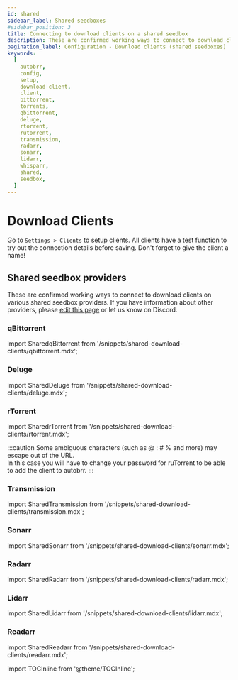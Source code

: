 ```yaml
---
id: shared
sidebar_label: Shared seedboxes
#sidebar_position: 3
title: Connecting to download clients on a shared seedbox
description: These are confirmed working ways to connect to download clients on various shared seedbox providers.
pagination_label: Configuration - Download clients (shared seedboxes)
keywords:
  [
    autobrr,
    config,
    setup,
    download client,
    client,
    bittorrent,
    torrents,
    qbittorrent,
    deluge,
    rtorrent,
    rutorrent,
    transmission,
    radarr,
    sonarr,
    lidarr,
    whisparr,
    shared,
    seedbox,
  ]
---
```


# Download Clients

Go to `Settings > Clients` to setup clients.
All clients have a test function to try out the connection details before saving. Don't forget to give the client a name!

## Shared seedbox providers

These are confirmed working ways to connect to download clients on various shared seedbox providers.
If you have information about other providers, please <a href="https://github.com/autobrr/autobrr.com/tree/main/docs/configuration/download-clients/shared.md" target="_blank">edit this page</a> or let us know on Discord.

### qBittorrent

import SharedqBittorrent from '/snippets/shared-download-clients/qbittorrent.mdx';

<SharedqBittorrent />

### Deluge

import SharedDeluge from '/snippets/shared-download-clients/deluge.mdx';

<SharedDeluge />

### rTorrent

import SharedrTorrent from '/snippets/shared-download-clients/rtorrent.mdx';

<SharedrTorrent />

:::caution
Some ambiguous characters (such as @ : # % and more) may escape out of the URL.  
In this case you will have to change your password for ruTorrent to be able to add the client to autobrr.
:::

### Transmission

import SharedTransmission from '/snippets/shared-download-clients/transmission.mdx';

<SharedTransmission />

### Sonarr

import SharedSonarr from '/snippets/shared-download-clients/sonarr.mdx';

<SharedSonarr />

### Radarr

import SharedRadarr from '/snippets/shared-download-clients/radarr.mdx';

<SharedRadarr />

### Lidarr

import SharedLidarr from '/snippets/shared-download-clients/lidarr.mdx';

<SharedLidarr />

### Readarr

import SharedReadarr from '/snippets/shared-download-clients/readarr.mdx';

<SharedReadarr />

import TOCInline from '@theme/TOCInline';
